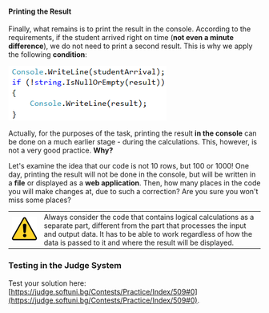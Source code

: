#### Printing the Result

Finally, what remains is to print the result in the console. According to the requirements, if the student arrived right on time (**not even a minute difference**), we do not need to print a second result. This is why we apply the following **condition**:

![](/assets/chapter-4-2-images/01.On-time-for-the-exam-08.png)

Actually, for the purposes of the task, printing the result **in the console** can be done on a much earlier stage - during the calculations. This, however, is not a very good practice. **Why?**

Let's examine the idea that our code is not 10 rows, but 100 or 1000! One day, printing the result will not be done in the console, but will be written in a **file** or displayed as a **web application**. Then, how many places in the code you will make changes at, due to such a correction? Are you sure you won't miss some places?

<table><tr><td><img src="/assets/alert-icon.png" style="max-width:50px" /></td>
<td>Always consider the code that contains logical calculations as a separate part, different from the part that processes the input and output data. It has to be able to work regardless of how the data is passed to it and where the result will be displayed.</td></tr></table>

### Testing in the Judge System

Test your solution here:  [https://judge.softuni.bg/Contests/Practice/Index/509#0](https://judge.softuni.bg/Contests/Practice/Index/509#0).
